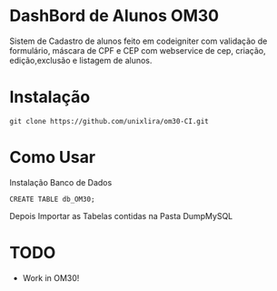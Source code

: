 DashBord de Alunos OM30
==========

Sistem de Cadastro de alunos feito em codeigniter com validação de formulário, máscara de CPF e CEP com webservice de cep, criação, edição,exclusão e listagem de alunos.

Instalação
============

```
git clone https://github.com/unixlira/om30-CI.git
```

Como Usar
=====

Instalação Banco de Dados

```
CREATE TABLE db_OM30;
```
Depois Importar as Tabelas contidas na Pasta DumpMySQL


TODO
====

* Work in OM30!
